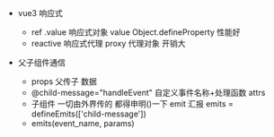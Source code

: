 - vue3 响应式
  - ref  .value  响应式对象  value  Object.defineProperty  性能好
  - reactive  响应式代理 proxy 代理对象 开销大 

- 父子组件通信
  - props 父传子 数据 
  - @child-message="handleEvent" 自定义事件名称+处理函数 attrs
  - 子组件 一切由外界传的 都得申明()一下
  emit 汇报
    emits = defineEmits(['child-message']) 
  - emits(event_name, params)